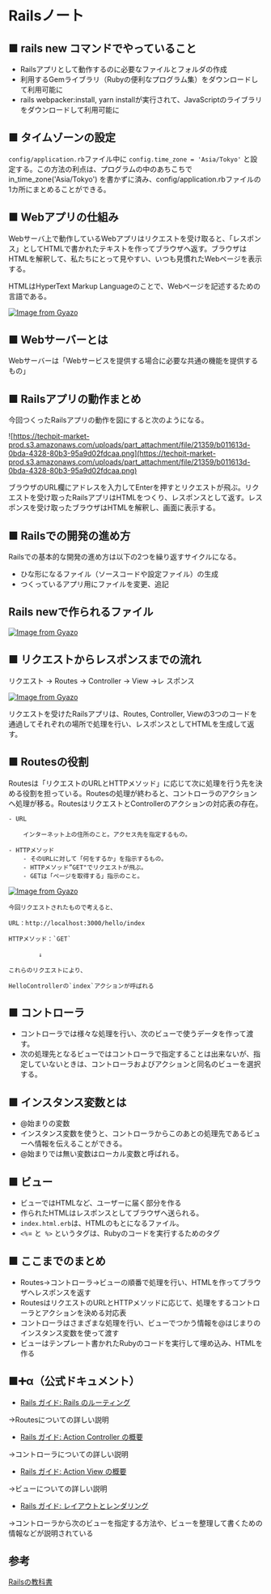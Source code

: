 # Railsノート

## ■ rails new コマンドでやっていること

- Railsアプリとして動作するのに必要なファイルとフォルダの作成
- 利用するGemライブラリ（Rubyの便利なプログラム集）をダウンロードして利用可能に
- rails webpacker:install, yarn installが実行されて、JavaScriptのライブラリをダウンロードして利用可能に

## ■ タイムゾーンの設定

`config/application.rb`ファイル中に `config.time_zone = 'Asia/Tokyo'` と設定する。この方法の利点は、プログラムの中のあちこちで in_time_zone('Asia/Tokyo') を書かずに済み、config/application.rbファイルの1カ所にまとめることができる。

## ■ Webアプリの仕組み

Webサーバ上で動作しているWebアプリはリクエストを受け取ると、「レスポンス」としてHTMLで書かれたテキストを作ってブラウザへ返す。ブラウザはHTMLを解釈して、私たちにとって見やすい、いつも見慣れたWebページを表示する。

HTMLはHyperText Markup Languageのことで、Webページを記述するための言語である。

[![Image from Gyazo](https://i.gyazo.com/ecd177025e12c4ae8847ad01a35fd1b5.gif)](https://gyazo.com/ecd177025e12c4ae8847ad01a35fd1b5)

## ■ Webサーバーとは

Webサーバーは「Webサービスを提供する場合に必要な共通の機能を提供するもの」

## ■ **Railsアプリの動作まとめ**

今回つくったRailsアプリの動作を図にすると次のようになる。

![https://techpit-market-prod.s3.amazonaws.com/uploads/part_attachment/file/21359/b011613d-0bda-4328-80b3-95a9d02fdcaa.png](https://techpit-market-prod.s3.amazonaws.com/uploads/part_attachment/file/21359/b011613d-0bda-4328-80b3-95a9d02fdcaa.png)

ブラウザのURL欄にアドレスを入力してEnterを押すとリクエストが飛ぶ。リクエストを受け取ったRailsアプリはHTMLをつくり、レスポンスとして返す。レスポンスを受け取ったブラウザはHTMLを解釈し、画面に表示する。

## ■ **Railsでの開発の進め方**

Railsでの基本的な開発の進め方は以下の2つを繰り返すサイクルになる。

- ひな形になるファイル（ソースコードや設定ファイル）の生成
- つくっているアプリ用にファイルを変更、追記

## Rails newで作られるファイル

[![Image from Gyazo](https://i.gyazo.com/2b9768a7413692108f2e9191ee4c780a.gif)](https://gyazo.com/2b9768a7413692108f2e9191ee4c780a)

## ■ リクエストからレスポンスまでの流れ

リクエスト → Routes → Controller → View →レ スポンス

[![Image from Gyazo](https://i.gyazo.com/a3bc1abe14d660bd215ad0ee7f98190e.gif)](https://gyazo.com/a3bc1abe14d660bd215ad0ee7f98190e)

リクエストを受けたRailsアプリは、Routes, Controller, Viewの3つのコードを通過してそれぞれの場所で処理を行い、レスポンスとしてHTMLを生成して返す。

## ■ Routesの役割

Routesは「リクエストのURLとHTTPメソッド」に応じて次に処理を行う先を決める役割を担っている。Routesの処理が終わると、コントローラのアクションへ処理が移る。RoutesはリクエストとControllerのアクションの対応表の存在。

```
- URL

    インターネット上の住所のこと。アクセス先を指定するもの。

- HTTPメソッド
    - そのURLに対して「何をするか」を指示するもの。
    - HTTPメソッド”GET"でリクエストが飛ぶ。
    - GETは「ページを取得する」指示のこと。
```

[![Image from Gyazo](https://i.gyazo.com/0b842ef614c5adc194a291e8f35b233b.gif)](https://gyazo.com/0b842ef614c5adc194a291e8f35b233b)

```
今回リクエストされたもので考えると、

URL：http://localhost:3000/hello/index

HTTPメソッド：`GET`

　　　　　↓

これらのリクエストにより、

HelloControllerの`index`アクションが呼ばれる
```

## ■ コントローラ

- コントローラでは様々な処理を行い、次のビューで使うデータを作って渡す。
- 次の処理先となるビューではコントローラで指定することは出来ないが、指定していないときは、コントローラおよびアクションと同名のビューを選択する。

## ■ インスタンス変数とは

- @始まりの変数
- インスタンス変数を使うと、コントローラからこのあとの処理先であるビューへ情報を伝えることができる。
- @始まりでは無い変数はローカル変数と呼ばれる。

## ■ ビュー

- ビューではHTMLなど、ユーザーに届く部分を作る
- 作られたHTMLはレスポンスとしてブラウザへ送られる。
- `index.html.erb`は、HTMLのもとになるファイル。
- `<%`= と` %>` というタグは、Rubyのコードを実行するためのタグ

## ■ ここまでのまとめ

- Routes→コントローラ→ビューの順番で処理を行い、HTMLを作ってブラウザへレスポンスを返す
- RoutesはリクエストのURLとHTTPメソッドに応じて、処理をするコントローラとアクションを決める対応表
- コントローラはさまざまな処理を行い、ビューでつかう情報を@はじまりのインスタンス変数を使って渡す
- ビューはテンプレート書かれたRubyのコードを実行して埋め込み、HTMLを作る

## ■➕α（公式ドキュメント）

- [Rails ガイド: Rails のルーティング](https://railsguides.jp/routing.html)

→Routesについての詳しい説明

- [Rails ガイド: Action Controller の概要](https://railsguides.jp/action_controller_overview.html)

→コントローラについての詳しい説明

- [Rails ガイド: Action View の概要](https://railsguides.jp/action_view_overview.html)

→ビューについての詳しい説明

- [Rails ガイド: レイアウトとレンダリング](https://railsguides.jp/layouts_and_rendering.html)

→コントローラから次のビューを指定する方法や、ビューを整理して書くための情報などが説明されている

## 参考


[Railsの教科書](https://tatsu-zine.com/books/rails-textbook)

